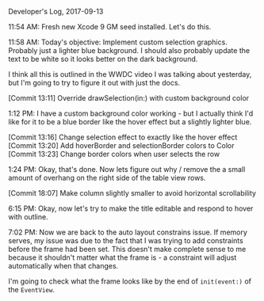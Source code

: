 Developer's Log, 2017-09-13

11:54 AM: Fresh new Xcode 9 GM seed installed. Let's do this.

11:58 AM: Today's objective: Implement custom selection graphics. Probably just a lighter blue background. I should also probably update the text to be white so it looks better on the dark background.

I think all this is outlined in the WWDC video I was talking about yesterday, but I'm going to try to figure it out with just the docs.

[Commit 13:11]    Override drawSelection(in:) with custom background color

1:12 PM: I have a custom background color working - but I actually think I'd like for it to be a blue border like the hover effect but a slightly lighter blue.

[Commit 13:16]    Change selection effect to exactly like the hover effect
[Commit 13:20]    Add hoverBorder and selectionBorder colors to Color
[Commit 13:23]    Change border colors when user selects the row

1:24 PM: Okay, that's done. Now lets figure out why / remove the a small amount of overhang on the right side of the table view rows.

[Commit 18:07]    Make column slightly smaller to avoid horizontal scrollability

6:15 PM: Okay, now let's try to make the title editable and respond to hover with outline.

7:02 PM: Now we are back to the auto layout constrains issue. If memory serves, my issue was due to the fact that I was trying to add constraints before the frame had been set. This doesn't make complete sense to me because it shouldn't matter what the frame is - a constraint will adjust automatically when that changes.

I'm going to check what the frame looks like by the end of  `init(event:)` of the  `EventView`.
